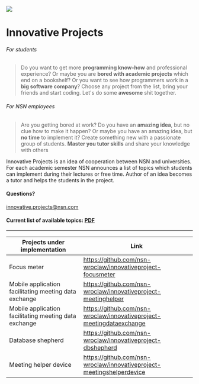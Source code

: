 ![](https://raw.github.com/nsn-wroclaw/innovativeprojects/master/src/figures/logo.png)

Innovative Projects
==========================

###### For students
> Do you want to get more **programming know-how** and professional experience? Or maybe you are **bored with academic projects** which end on a bookshelf? Or you want to see how programmers work in a **big software company**? Choose any project from the list, bring your friends and start coding. Let's do some **awesome** shit together.

######  For NSN employees
> Are you getting bored at work? Do you have an **amazing idea**, but no clue how to make it happen? Or maybe you have an amazing idea, but **no time** to implement it?
> Create something new with a passionate group of students. **Master you tutor skills** and share your knowledge with others

Innovative Projects is an idea of cooperation between NSN and universities. For each academic semester NSN announces a list of topics which students can implement during their lectures or free time. Author of an idea becomes a tutor and helps the students in the project. 

#### Questions?

innovative.projects@nsn.com

#### Current list of available topics:  [PDF](https://raw.github.com/nsn-wroclaw/innovativeprojects/master/InnovativeProjects%20-%20Topics.pdf)

---

| Projects under implementation | Link                       |
| ---------------------------------- | ----------------- |
| Focus meter           |  https://github.com/nsn-wroclaw/innovativeproject-focusmeter |
| Mobile application facilitating meeting data exchange    |  https://github.com/nsn-wroclaw/innovativeproject-meetinghelper |
| Mobile application facilitating meeting data exchange    |  https://github.com/nsn-wroclaw/innovativeproject-meetingdataexchange |
| Database shepherd     |  https://github.com/nsn-wroclaw/innovativeproject-dbshepherd |
| Meeting helper device | https://github.com/nsn-wroclaw/innovativeproject-meetingshelperdevice |

